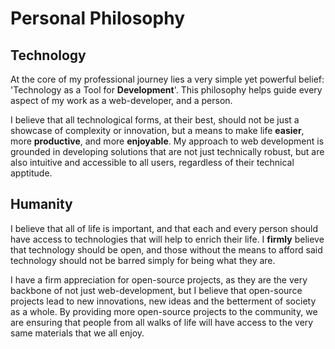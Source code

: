 # Personal Philosophy

## Technology

At the core of my professional journey lies a very simple yet powerful belief: 'Technology as a Tool for **Development**'. This philosophy helps guide every aspect of my work as a web-developer, and a person.

I believe that all technological forms, at their best, should not be just a showcase of complexity or innovation, but a means to make life **easier**, more **productive**, and more **enjoyable**. My approach to web development is grounded in developing solutions that are not just technically robust, but are also intuitive and accessible to all users, regardless of their technical apptitude.

## Humanity

I believe that all of life is important, and that each and every person should have access to technologies that will help to enrich their life. I **firmly** believe that technology should be open, and those without the means to afford said technology should not be barred simply for being what they are.

I have a firm appreciation for open-source projects, as they are the very backbone of not just web-development, but I believe that open-source projects lead to new innovations, new ideas and the betterment of society as a whole. By providing more open-source projects to the community, we are ensuring that people from all walks of life will have access to the very same materials that we all enjoy.

